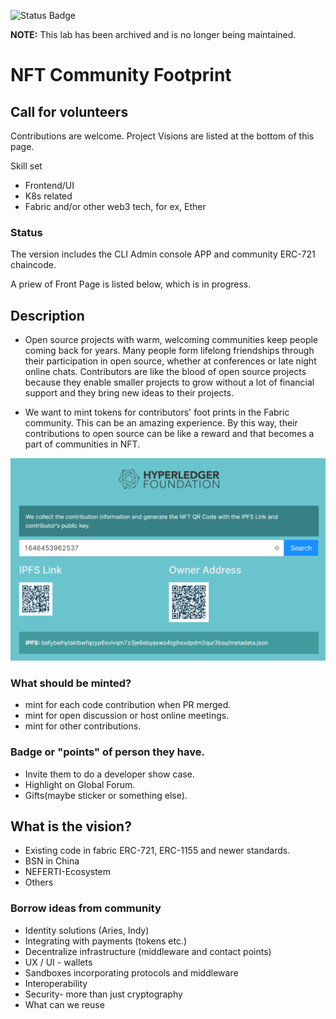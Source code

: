 ![Status Badge](https://img.shields.io/badge/Status-archived-red)

**NOTE:** This lab has been archived and is no longer being maintained.

# NFT Community Footprint

## Call for volunteers

Contributions are welcome. Project Visions are listed at the bottom of this page.

Skill set
- Frontend/UI
- K8s related
- Fabric and/or other web3 tech, for ex, Ether 

### Status

The version includes the CLI Admin console APP and community ERC-721 chaincode. 

A priew of Front Page is listed below, which is in progress. 

## Description

- Open source projects with warm, welcoming communities keep people coming back for years. Many people form lifelong friendships through their participation in open source, whether at conferences or late night online chats. Contributors are like the blood of open source projects because they enable smaller projects to grow without a lot of financial support and they bring new ideas to their projects.

- We want to mint tokens for contributors' foot prints in the Fabric community. This can be an amazing experience. By this way, their contributions to open source can be like a reward and that becomes a part of communities in NFT.

![Homepage Preview](footprint.png "Footprint")

### What should be minted?
- mint for each code contribution when PR merged.
- mint for open discussion or host online meetings.
- mint for other contributions.

### Badge or "points" of person they have.
- Invite them to do a developer show case.
- Highlight on Global Forum.
- Gifts(maybe sticker or something else).

## What is the vision?
- Existing code in fabric ERC-721, ERC-1155 and newer standards. 
- BSN in China
- NEFERTI-Ecosystem
- Others

### Borrow ideas from community
- Identity solutions (Aries, Indy)
- Integrating with payments (tokens etc.)
- Decentralize infrastructure (middleware and contact points)
- UX / UI - wallets
- Sandboxes incorporating protocols and middleware
- Interoperability
- Security- more than just cryptography
- What can we reuse
